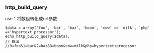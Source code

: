### http_build_query
use：将数组转化成url参数

    $data = array('foo', 'bar', 'baz', 'boom', 'cow' => 'milk', 'php' =>'hypertext processor'); 
    echo http_build_query($data);
    // 输出
    //0=foo&1=bar&2=baz&3=boom&cow=milk&php=hypertext+processor